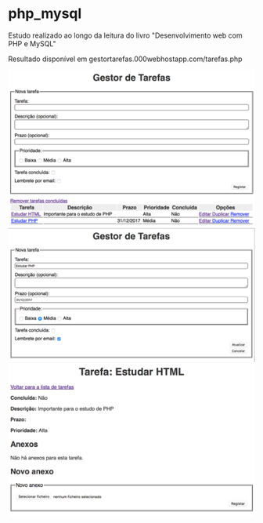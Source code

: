 # php_mysql
Estudo realizado ao longo da leitura do livro "Desenvolvimento web com PHP e MySQL"

Resultado disponível em gestortarefas.000webhostapp.com/tarefas.php

<img src="https://github.com/castroruifilipe/php_mysql/blob/master/Screenshots/PagInicial.png" width="700">
<img src="https://github.com/castroruifilipe/php_mysql/blob/master/Screenshots/Atualizacao.png" width="700">
<img src="https://github.com/castroruifilipe/php_mysql/blob/master/Screenshots/Detalhes.png" width="700">

